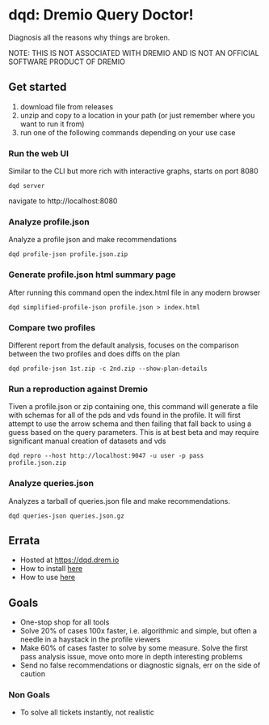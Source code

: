 # dqd: Dremio Query Doctor!

Diagnosis all the reasons why things are broken.

NOTE: THIS IS NOT ASSOCIATED WITH DREMIO AND IS NOT AN OFFICIAL SOFTWARE PRODUCT OF DREMIO

## Get started

1. download file from releases
2. unzip and copy to a location in your path (or just remember where you want to run it from)
3. run one of the following commands depending on your use case

### Run the web UI

Similar to the CLI but more rich with interactive graphs, starts on port 8080

	dqd server

navigate to http://localhost:8080

### Analyze profile.json

Analyze a profile json and make recommendations

	dqd profile-json profile.json.zip

### Generate profile.json html summary page

After running this command open the index.html file in any modern browser

	dqd simplified-profile-json profile.json > index.html

### Compare two profiles

Different report from the default analysis, focuses on the comparison between the two profiles and does diffs on the plan

	dqd profile-json 1st.zip -c 2nd.zip --show-plan-details

### Run a reproduction against Dremio

Tiven a profile.json or zip containing one, this command will generate a file with schemas for all of the pds and vds found in the profile. It will first attempt to use the arrow schema and then failing that fall back to using a guess based on the query parameters. This is at best beta and may require significant manual creation of datasets and vds

	dqd repro --host http://localhost:9047 -u user -p pass profile.json.zip

### Analyze queries.json

Analyzes a tarball of queries.json file and make recommendations.

	dqd queries-json queries.json.gz

## Errata

* Hosted at https://dqd.drem.io
* How to install [here](#how-to-install)
* How to use [here](#how-to-use)

## Goals

* One-stop shop for all tools
* Solve 20% of cases 100x faster, i.e. algorithmic and simple, but often a needle in a haystack in the profile viewers
* Make 60% of cases faster to solve by some measure. Solve the first pass analysis issue, move onto more in depth interesting problems
* Send no false recommendations or diagnostic signals, err on the side of caution

### Non Goals

* To solve all tickets instantly, not realistic

